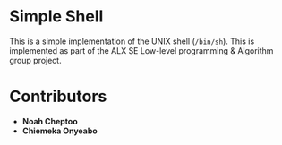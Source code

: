 # Simple Shell
This is a simple implementation of the UNIX shell (`/bin/sh`).
This is implemented as part of the ALX SE Low-level programming & Algorithm group project.

# Contributors
- **Noah Cheptoo**
- **Chiemeka Onyeabo**
